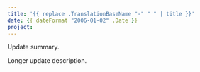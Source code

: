 ```yaml
---
title: '{{ replace .TranslationBaseName "-" " " | title }}'
date: {{ dateFormat "2006-01-02" .Date }}
project:
---
```


Update summary.
<!-- more -->

Longer update description.
